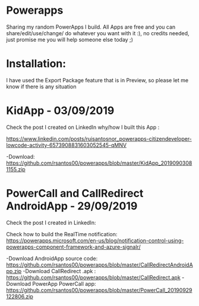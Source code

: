 # Powerapps
Sharing my random PowerApps I build. All Apps are free and you can share/edit/use/change/ do whatever you want with it :), no credits needed, just promise me you will help someone else today ;)

# Installation:
I have used the Export Package feature that is in Preview, so please let me know if there is any situation

# KidApp - 03/09/2019

Check the post I created on LinkedIn why/how I built this App : 

https://www.linkedin.com/posts/ruisantosnor_powerapps-citizendeveloper-lowcode-activity-6573908831603052545-qMNV

-Download: https://github.com/rsantos00/powerapps/blob/master/KidApp_20190903081155.zip

# PowerCall and CallRedirect AndroidApp - 29/09/2019

Check the post I created in LinkedIn:

Check how to build the RealTime notification:
https://powerapps.microsoft.com/en-us/blog/notification-control-using-powerapps-component-framework-and-azure-signalr/

-Download AndroidApp source code: https://github.com/rsantos00/powerapps/blob/master/CallRedirectAndroidApp.zip
-Download CallRedirect .apk : https://github.com/rsantos00/powerapps/blob/master/CallRedirect.apk 
-Download PowerApp PowerCall app: https://github.com/rsantos00/powerapps/blob/master/PowerCall_20190929122806.zip
